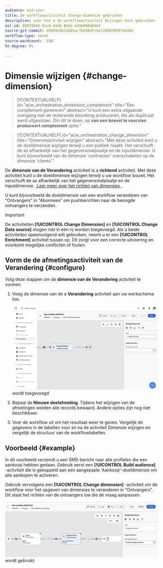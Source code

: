 ```yaml
---
audience: end-user
title: De workflowactiviteit Change-dimensie gebruiken
description: Leer hoe u de workflowactiviteit Wijzigen kunt gebruiken
exl-id: 08870946-91c6-4ab0-84de-4d9b968884b3
source-git-commit: d58b9e9b32b85acfbd58dfcbef2000f859feb40d
workflow-type: tm+mt
source-wordcount: '336'
ht-degree: 0%

---
```


# Dimensie wijzigen {#change-dimension}

>[!CONTEXTUALHELP]
>id="acw_orchestration_dimension_complement"
>title="Een complement genereren"
>abstract="U kunt een extra uitgaande overgang met de resterende bevolking produceren, die als duplicaat werd uitgesloten. Om dit te doen, op **van een knevel te voorzien produceert complement** optie."

>[!CONTEXTUALHELP]
>id="acw_orchestration_change_dimension"
>title="Dimensieactiviteit wijzigen"
>abstract="Met deze activiteit kunt u de doeldimensie wijzigen terwijl u een publiek maakt. Het verschuift de as afhankelijk van het gegevensmalplaatje en de inputdimensie. U kunt bijvoorbeeld van de dimensie &#39;contracten&#39; overschakelen op de dimensie &#39;clients&#39;."

De **dimensie van de Verandering** activiteit is a **richtend** activiteit. Met deze activiteit kunt u de doeldimensie wijzigen terwijl u uw workflow bouwt. Het verschuift de as afhankelijk van het gegevensmalplaatje en de inputdimensie. [&#x200B; Leer meer over het richten van dimensies &#x200B;](../../audience/about-recipients.md#targeting-dimensions).

U kunt bijvoorbeeld de doeldimensie van een workflow veranderen van &quot;Ontvangers&quot; in &quot;Abonnees&quot; om pushberichten naar de beoogde ontvangers te verzenden.

>[!IMPORTANT]
>
>De activiteiten **[!UICONTROL Change Dimension]** en **[!UICONTROL Change Data source]** mogen niet in één rij worden toegevoegd. Als u beide activiteiten opeenvolgend wilt gebruiken, neemt u er een **[!UICONTROL Enrichment]** activiteit tussen op. Dit zorgt voor een correcte uitvoering en voorkomt mogelijke conflicten of fouten.

## Vorm de de afmetingsactiviteit van de Verandering {#configure}

Volg deze stappen om de **dimensie van de Verandering** activiteit te vormen:

1. Voeg de dimensie van de a **Verandering** activiteit aan uw werkschema toe.

   ![&#x200B; Schermafbeelding die de de afmetingsactiviteit van de Verandering tonen die aan een werkschema &#x200B;](../assets/workflow-change-dimension.png) wordt toegevoegd

1. Bepaal de **Nieuwe doelafmeting**. Tijdens het wijzigen van de afmetingen worden alle records bewaard. Andere opties zijn nog niet beschikbaar.

1. Voer de workflow uit om het resultaat weer te geven. Vergelijk de gegevens in de tabellen voor en na de activiteit Dimensie wijzigen en vergelijk de structuur van de workflowtabellen.

## Voorbeeld {#example}

In dit voorbeeld verzendt u een SMS-bericht naar alle profielen die een aankoop hebben gedaan. Gebruik eerst een **[!UICONTROL Build audience]** -activiteit die is gekoppeld aan een aangepaste &#39;Aankoop&#39;-doeldimensie om alle aankopen te activeren.

Gebruik vervolgens een **[!UICONTROL Change dimension]** -activiteit om de workflow voor het opgeven van dimensies te veranderen in &quot;Ontvangers&quot;. Dit staat het richten van de ontvangers toe die de vraag aanpassen.

![&#x200B; Schermafbeelding die een voorbeeld van de de afmetingsactiviteit van de Verandering toont die in een werkschema &#x200B;](../assets/workflow-change-dimension-example.png) wordt gebruikt